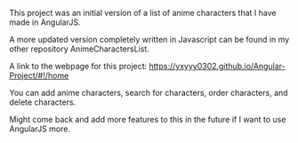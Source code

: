 This project was an initial version of a list of anime characters that I have made in AngularJS. 

A more updated version completely written in Javascript can be found in my other repository AnimeCharactersList.

A link to the webpage for this project: https://yxyyy0302.github.io/Angular-Project/#!/home

You can add anime characters, search for characters, order characters, and delete characters.

Might come back and add more features to this in the future if I want to use AngularJS more.

